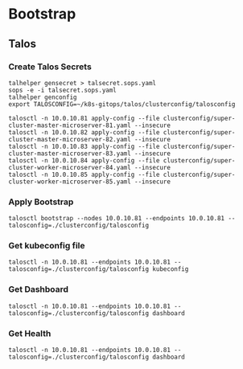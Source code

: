 # Bootstrap

## Talos

### Create Talos Secrets

```
talhelper gensecret > talsecret.sops.yaml
sops -e -i talsecret.sops.yaml
talhelper genconfig
export TALOSCONFIG=~/k8s-gitops/talos/clusterconfig/talosconfig
```

```
talosctl -n 10.0.10.81 apply-config --file clusterconfig/super-cluster-master-microserver-81.yaml --insecure
talosctl -n 10.0.10.82 apply-config --file clusterconfig/super-cluster-master-microserver-82.yaml --insecure
talosctl -n 10.0.10.83 apply-config --file clusterconfig/super-cluster-master-microserver-83.yaml --insecure
talosctl -n 10.0.10.84 apply-config --file clusterconfig/super-cluster-worker-microserver-84.yaml --insecure
talosctl -n 10.0.10.85 apply-config --file clusterconfig/super-cluster-worker-microserver-85.yaml --insecure
```

### Apply Bootstrap
```
talosctl bootstrap --nodes 10.0.10.81 --endpoints 10.0.10.81 --talosconfig=./clusterconfig/talosconfig
```

### Get kubeconfig file
```
talosctl -n 10.0.10.81 --endpoints 10.0.10.81 --talosconfig=./clusterconfig/talosconfig kubeconfig
```

### Get Dashboard
`talosctl -n 10.0.10.81 --endpoints 10.0.10.81 --talosconfig=./clusterconfig/talosconfig dashboard`

### Get Health 
`talosctl -n 10.0.10.81 --endpoints 10.0.10.81 --talosconfig=./clusterconfig/talosconfig dashboard`